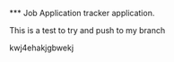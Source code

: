 *** Job Application tracker application.

This is a test to try and push to my branch





kwj4ehakjgbwekj
